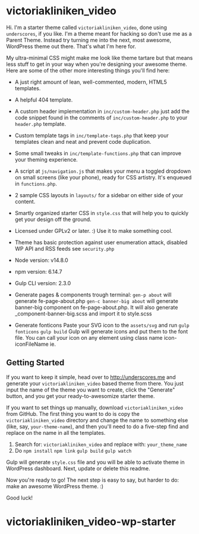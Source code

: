 victoriakliniken_video
===

Hi. I'm a starter theme called `victoriakliniken_video`, done using `underscores`, if you like. I'm a theme meant for hacking so don't use me as a Parent Theme. Instead try turning me into the next, most awesome, WordPress theme out there. That's what I'm here for.

My ultra-minimal CSS might make me look like theme tartare but that means less stuff to get in your way when you're designing your awesome theme. Here are some of the other more interesting things you'll find here:

* A just right amount of lean, well-commented, modern, HTML5 templates.
* A helpful 404 template.
* A custom header implementation in `inc/custom-header.php` just add the code snippet found in the comments of `inc/custom-header.php` to your `header.php` template.
* Custom template tags in `inc/template-tags.php` that keep your templates clean and neat and prevent code duplication.
* Some small tweaks in `inc/template-functions.php` that can improve your theming experience.
* A script at `js/navigation.js` that makes your menu a toggled dropdown on small screens (like your phone), ready for CSS artistry. It's enqueued in `functions.php`.
* 2 sample CSS layouts in `layouts/` for a sidebar on either side of your content.
* Smartly organized starter CSS in `style.css` that will help you to quickly get your design off the ground.
* Licensed under GPLv2 or later. :) Use it to make something cool.
* Theme has basic protection against user enumeration attack, disabled WP API and RSS feeds see `security.php`

* Node version: v14.8.0
* npm version: 6.14.7
* Gulp CLI version: 2.3.0

* Generate pages & components trough terminal: 
    `gen-p about` will generate fe-page-about.php 
    `gen-c banner-big about` will generate banner-big component on fe-page-about.php. It will also generate _component-banner-big.scss and import it to style.scss

* Generate fonticons
    Paste your SVG icon to the `assets/svg` and run `gulp fonticons` `gulp build`
    Gulp will generate icons and put them to the font file.
    You can call your icon on any element using class name icon-iconFileName ie. <span class="font-arrow-down"></span>

Getting Started
---------------

If you want to keep it simple, head over to http://underscores.me and generate your `victoriakliniken_video` based theme from there. You just input the name of the theme you want to create, click the "Generate" button, and you get your ready-to-awesomize starter theme.

If you want to set things up manually, download `victoriakliniken_video` from GitHub. The first thing you want to do is copy the `victoriakliniken_video` directory and change the name to something else (like, say, `your-theme-name`), and then you'll need to do a five-step find and replace on the name in all the templates.

1. Search for: `victoriakliniken_video` and replace with: `your_theme_name`
2. Do `npm install` `npm link` `gulp build` `gulp watch`

Gulp will generate `style.css` file and you will be able to activate theme in WordPress dashboard. Next, update or delete this readme.

Now you're ready to go! The next step is easy to say, but harder to do: make an awesome WordPress theme. :)

Good luck!
# victoriakliniken_video-wp-starter
